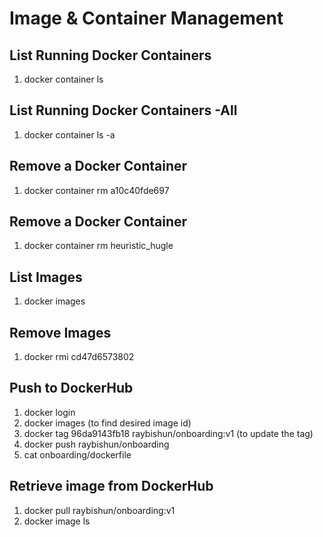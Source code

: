 # Image & Container Management

## List Running Docker Containers
1. docker container ls

## List Running Docker Containers -All
1. docker container ls -a

## Remove a Docker Container <Container ID>
1. docker container rm a10c40fde697

## Remove a Docker Container <names>
1. docker container rm heuristic_hugle

## List Images
1. docker images

## Remove Images <image id>
1. docker rmi cd47d6573802
 
## Push to DockerHub
1. docker login
2. docker images (to find desired image id)
3. docker tag 96da9143fb18 raybishun/onboarding:v1 (to update the tag)
4. docker push raybishun/onboarding
5. cat onboarding/dockerfile
 
## Retrieve image from DockerHub
1. docker pull raybishun/onboarding:v1
2. docker image ls